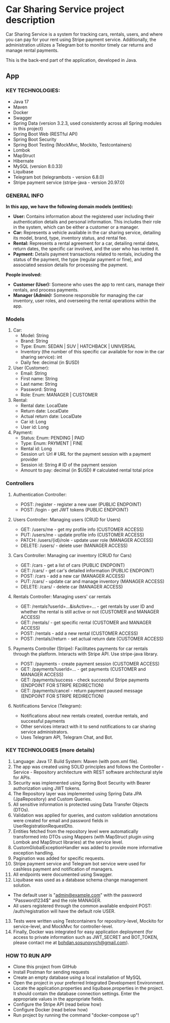 # Car Sharing Service project description

Car Sharing Service is a system for tracking cars, rentals, users, and where you can pay for your rent using Stripe payment service.
Additionally, the administration utilizes a Telegram bot to monitor timely car returns and manage rental payments.

This is the back-end part of the application, developed in Java.

## App

### KEY TECHNOLOGIES:
- Java 17
- Maven
- Docker
- Swagger
- Spring Data (version 3.2.3, used consistently across all Spring modules in this project)
- Spring Boot Web (RESTful API)
- Spring Boot Security
- Spring Boot Testing (MockMvc, Mockito, Testcontainers)
- Lombok
- MapStruct
- Hibernate
- MySQL (version 8.0.33)
- Liquibase
- Telegram bot (telegrambots - version 6.8.0)
- Stripe payment service (stripe-java - version 20.97.0)


### **GENERAL INFO**
**In this app, we have the following domain models (entities):**

- **User:** Contains information about the registered user including their authentication details and personal information. This includes their role in the system, which can be either a customer or a manager.
- **Car:** Represents a vehicle available in the car sharing service, detailing its model, brand, type, inventory status, and rental fee.
- **Rental:** Represents a rental agreement for a car, detailing rental dates, return dates, the specific car involved, and the user who has rented it.
- **Payment:** Details payment transactions related to rentals, including the status of the payment, the type (regular payment or fine), and associated session details for processing the payment.

**People involved:**

- **Customer (User):** Someone who uses the app to rent cars, manage their rentals, and process payments.
- **Manager (Admin):** Someone responsible for managing the car inventory, user roles, and overseeing the rental operations within the app.

### Models
1. Car:
    - Model: String
    - Brand: String
    - Type: Enum: SEDAN | SUV | HATCHBACK | UNIVERSAL
    - Inventory (the number of this specific car available for now in the car sharing service): int
    - Daily fee: decimal (in $USD)
2. User (Customer):
    - Email: String
    - First name: String
    - Last name: String
    - Password: String
    - Role: Enum: MANAGER | CUSTOMER
3. Rental:
    - Rental date: LocalDate
    - Return date: LocalDate
    - Actual return date: LocalDate
    - Car id: Long
    - User id: Long
4. Payment:
    - Status: Enum: PENDING | PAID
    - Type: Enum: PAYMENT | FINE
    - Rental id: Long
    - Session url: Url # URL for the payment session with a payment provider
    - Session id: String # ID of the payment session
    - Amount to pay: decimal (in $USD)  # calculated rental total price

### Controllers

1. Authentication Controller:
    - POST: /register - register a new user (PUBLIC ENDPOINT)
    - POST: /login - get JWT tokens (PUBLIC ENDPOINT)

2. Users Controller: Managing users (CRUD for Users)
    - GET: /users/me - get my profile info (CUSTOMER ACCESS)
    - PUT: /users/me - update profile info (CUSTOMER ACCESS)
    - PATCH: /users/{id}/role - update user role (MANAGER ACCESS)
    - DELETE: /users/<id> - delete user (MANAGER ACCESS)

3. Cars Controller: Managing car inventory (CRUD for Cars)
    - GET: /cars - get a list of cars (PUBLIC ENDPOINT)
    - GET: /cars/<id> - get car's detailed information (PUBLIC ENDPOINT)
    - POST: /cars - add a new car (MANAGER ACCESS)
    - PUT: /cars/<id> - update car and manage inventory (MANAGER ACCESS)
    - DELETE: /cars/<id> - delete car (MANAGER ACCESS)

4. Rentals Controller: Managing users' car rentals
    - GET: /rentals?userId=...&isActive=... - get rentals by user ID and whether the rental is still active or not (CUSTOMER and MANAGER ACCESS)
    - GET: /rentals/<id> - get specific rental (CUSTOMER and MANAGER ACCESS)
    - POST: /rentals - add a new rental (CUSTOMER ACCESS)
    - POST: /rentals/<id>/return - set actual return date (CUSTOMER ACCESS)

5. Payments Controller (Stripe): Facilitates payments for car rentals through the platform. Interacts with Stripe API.
   Use stripe-java library.
    - POST: /payments - create payment session (CUSTOMER ACCESS)
    - GET: /payments?userId=... - get payments (CUSTOMER and MANAGER ACCESS)
    - GET: /payments/success - check successful Stripe payments (ENDPOINT FOR STRIPE REDIRECTION)
    - GET: /payments/cancel - return payment paused message (ENDPOINT FOR STRIPE REDIRECTION)

6. Notifications Service (Telegram):
    - Notifications about new rentals created, overdue rentals, and successful payments
    - Other services interact with it to send notifications to car sharing service administrators.
    - Uses Telegram API, Telegram Chat, and Bot.

### KEY TECHNOLOGIES (more details)
1. Language: Java 17. Build System: Maven (with pom.xml file).
2. The app was created using SOLID principles and follows the Controller - Service - Repository architecture with REST software architectural style for APIs.
3. Security was implemented using Spring Boot Security with Bearer authorization using JWT tokens.
4. The Repository layer was implemented using Spring Data JPA (JpaRepository) and Custom Queries.
5. All sensitive information is protected using Data Transfer Objects (DTOs).
6. Validation was applied for queries, and custom validation annotations were created for email and password fields in UserRegistrationRequestDto.
7. Entities fetched from the repository level were automatically transformed into DTOs using Mappers (with MapStruct plugin using Lombok and MapStruct libraries) at the service level.
8. CustomGlobalExceptionHandler was added to provide more informative exception handling.
9. Pagination was added for specific requests.
10. Stripe payment service and Telegram bot service were used for cashless payment and notification of managers.
11. All endpoints were documented using Swagger.
12. Liquibase was used as a database schema change management solution.
- The default user is "admin@example.com" with the password "Password1234$" and the role MANAGER.
- All users registered through the common available endpoint POST: /auth/registration will have the default role USER.
13. Tests were written using Testcontainers for repository-level, Mockito for service-level, and MockMvc for controller-level.
14. Finally, Docker was integrated for easy application deployment (for access to private information such as JWT_SECRET and BOT_TOKEN, please contact me at bohdan.sosunovych@gmail.com).

### HOW TO RUN APP
- Clone this project from GitHub
- Install Postman for sending requests
- Create an empty database using a local installation of MySQL
- Open the project in your preferred Integrated Development Environment. Locate the application.properties and liquibase.properties in the project. It should contain the database connection settings. Enter the appropriate values in the appropriate fields.
- Configure the Stripe API (read below how)
- Configure Docker (read below how)
- Run project by running the command "docker-compose up"!